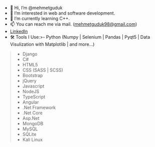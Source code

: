 - 👋 Hi, I’m @mehmetguduk
- 👀 I’m interested in web and software development.
- 🌱 I’m currently learning C++.
- 📫 You can reach me via mail. (mehmetguduk98@gmail.com)
- [LinkedIn](https://www.linkedin.com/in/mehmetguduk/)
- 🛠️ Tools I Use:>- Python (Numpy | Selenium | Pandas | Pyqt5 | Data Visulization with Matplotlib | and more...)
>- Django
>- C#
>- HTML5
>- CSS (SASS | SCSS)
>- Bootstrap
>- jQuery
>- Javascript
>- NodeJS
>- TypeScript
>- Angular
>- .Net Framework
>- .Net Core
>- Asp.Net
>- MongoDB
>- MySQL
>- SQLite
>- Kali Linux




<!---
mehmetguduk/mehmetguduk is a ✨ special ✨ repository because its `README.md` (this file) appears on your GitHub profile.
You can click the Preview link to take a look at your changes.
--->
